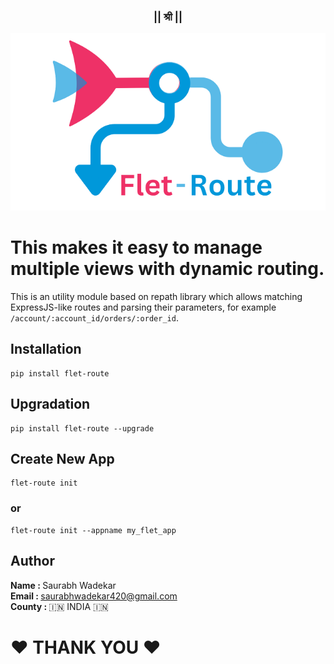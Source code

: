<h3 style="text-align: center;"> || श्री ||</h3>


![Build Status](assets/logo.png)
# This makes it easy to manage multiple views with dynamic routing.

This is an utility module based on repath library which allows matching ExpressJS-like routes and parsing their parameters, for example `/account/:account_id/orders/:order_id`.

## Installation
```
pip install flet-route
```

## Upgradation
```
pip install flet-route --upgrade
```

## Create New App
```
flet-route init
```
### or
```
flet-route init --appname my_flet_app
```


## Author

<b>Name : </b> Saurabh Wadekar<br>
<b>Email : </b> saurabhwadekar420@gmail.com<br>
<b>County : </b>🇮🇳 INDIA 🇮🇳<br>

<h1>❤️ THANK YOU ❤️</h1><br> 